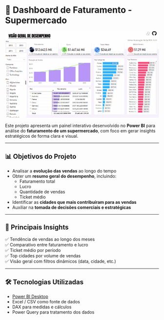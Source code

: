 # 🛒 Dashboard de Faturamento - Supermercado

<!-- Substitua o caminho abaixo pelo seu GIF -->
<p align="center">
  <img src="https://github.com/andrewgabr/Supermercado_Dashboard/blob/master/assets/gif.gif?raw=true" />
</p>

Este projeto apresenta um painel interativo desenvolvido no **Power BI** para análise do **faturamento de um supermercado**, com foco em gerar insights estratégicos de forma clara e visual.

---

## 📊 Objetivos do Projeto

- Analisar a **evolução das vendas** ao longo do tempo  
- Obter um **resumo geral do desempenho**, incluindo:
  - Faturamento total
  - Lucro
  - Quantidade de vendas
  - Ticket médio
- Identificar as **cidades que mais contribuíram para as vendas**
- Auxiliar na **tomada de decisões comerciais e estratégicas**

---

## 📌 Principais Insights

✅ Tendência de vendas ao longo dos meses  
✅ Comparativo entre faturamento e lucro  
✅ Ticket médio por período  
✅ Top cidades por volume de vendas  
✅ Visão geral com filtros dinâmicos (data, cidade, etc.)

---

## 🛠️ Tecnologias Utilizadas

- [Power BI Desktop](https://powerbi.microsoft.com/)
- Excel / CSV como fonte de dados
- DAX para medidas e cálculos
- Power Query para tratamento dos dados



